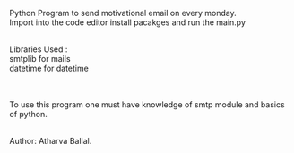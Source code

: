 Python Program to send motivational email on every monday. <br>
Import into the code editor install pacakges and run the main.py <br><br>

Libraries Used : <br>
smtplib for mails <br>
datetime for datetime <br><br><br>

To use this program one must have knowledge of smtp module and basics of python. <br><br>

Author: Atharva Ballal.
